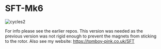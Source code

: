 # SFT-Mk6

![cycles2](https://github.com/user-attachments/assets/a7669cdc-b66e-4801-9af8-7f2a5170d54c)

For info please see the earlier repos. This version was needed as the previous version was not rigid enough to prevent the magnets from sticking to the rotor. Also see my website: https://tomboy-pink.co.uk/SFT
